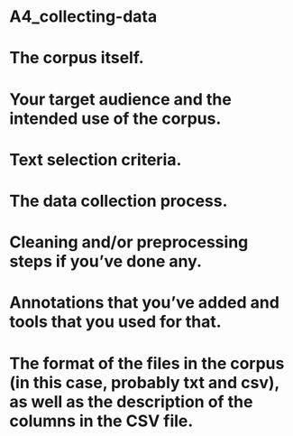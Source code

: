 # A4_collecting-data

# The corpus itself.
# Your target audience and the intended use of the corpus.
# Text selection criteria.
# The data collection process.
# Cleaning and/or preprocessing steps if you’ve done any.
# Annotations that you’ve added and tools that you used for that.
# The format of the files in the corpus (in this case, probably txt and csv), as well as the description of the columns in the CSV file.

